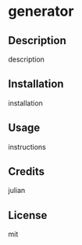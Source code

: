 
  # generator

  ## Description
  
  description

  ## Installation

  installation 

  ## Usage

  instructions

  ## Credits

  julian     

  ## License

  mit

  
